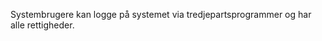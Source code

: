 <!-- markdownlint-disable-file MD041 -->
Systembrugere kan logge på systemet via tredjepartsprogrammer og har alle rettigheder.

